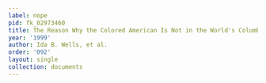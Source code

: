 ```yaml
---
label: nope
pid: fk_02973460
title: The Reason Why the Colored American Is Not in the World's Columbian Exposition
year: '1999'
author: Ida B. Wells, et al.
order: '092'
layout: single
collection: documents
---
```


